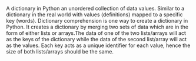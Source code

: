 A dictionary in Python an unordered collection of data values. Similar to a dictionary in the real world with values (definitions) mapped to a specific key (words). Dictionary comprehension is one way to create a dictionary in Python. It creates a dictionary by merging two sets of data which are in the form of either lists or arrays.The data of one of the two lists/arrays will act as the keys of the dictionary while the data of the second list/array will act as the values. Each key acts as a unique identifier for each value, hence the size of both lists/arrays should be the same.